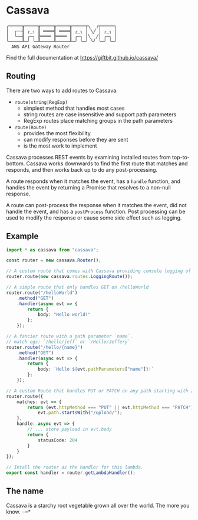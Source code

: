 # Cassava
```
╭─────╥─────╥─────╥─────╥─────┬╮  ╭┬─────╮
│  ╭──╢ ╭_╮ ║ ════╣ ════╣ ╭_╮ │ ╲╱ │ ╭_╮ │
│  ╰──╢ ╭─╮ ╠════ ╠════ ║ ╭─╮ │╲  ╱│ ╭─╮ │
╰─────╨─╯ ╰─╨─────╨─────╨─╯ ╰─╯ ╰╯ ╰─╯ ╰─╯
  AWS API Gateway Router
```

Find the full documentation at https://giftbit.github.io/cassava/ 

## Routing

There are two ways to add routes to Cassava.
- `route(string|RegExp)`
  - simplest method that handles most cases
  - string routes are case insensitive and support path parameters
  - RegExp routes place matching groups in the path parameters
- `route(Route)`
  - provides the most flexibility
  - can modify responses before they are sent
  - is the most work to implement
  
Cassava processes REST events by examining installed routes from top-to-bottom.  Cassava works downwards to find the first route that matches and responds, and then works back up to do any post-processing.

A route responds when it matches the event, has a `handle` function, and handles the event by returning a Promise that resolves to a non-null response.

A route can post-process the response when it matches the event, did not handle the event, and has a `postProcess` function.  Post processing can be used to modify the response or cause some side effect such as logging.

## Example

```typescript
import * as cassava from "cassava";

const router = new cassava.Router();

// A custom route that comes with Cassava providing console logging of requests.
router.route(new cassava.routes.LoggingRoute());

// A simple route that only handles GET on /helloWorld
router.route("/helloWorld")
    .method("GET")
    .handler(async evt => {
        return {
            body: "Hello world!"
        };
    });

// A fancier route with a path parameter `name`.
// match egs: `/hello/jeff` or `/Hello/Jeffery`
router.route("/hello/{name}")
    .method("GET")
    .handler(async evt => {
        return {
            body: `Hello ${evt.pathParameters["name"]}!`
        };
    });

// A custom Route that handles PUT or PATCH on any path starting with /upload/
router.route({
    matches: evt => {
        return (evt.httpMethod === "PUT" || evt.httpMethod === "PATCH") &&
            evt.path.startsWith("/upload/");
    },
    handle: async evt => {
        // ... store payload in evt.body
        return {
            statusCode: 204
        }
    }
});

// Intall the router as the handler for this lambda.
export const handler = router.getLambdaHandler();
```

## The name

Cassava is a starchy root vegetable grown all over the world.  The more you know.  ┈┅*
